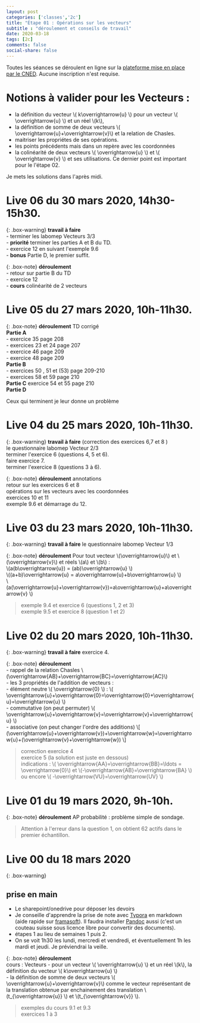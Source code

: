 ```yaml
---
layout: post 
categories: ['classes','2c']
title: "Étape 01 : Opérations sur les vecteurs"
subtitle : "déroulement et conseils de travail"
date: 2020-03-18
tags: [2c]
comments: false
social-share: false
---
```

Toutes les séances se déroulent en ligne sur la [plateforme mise en place par le CNED](https://eu.bbcollab.com/guest/440d3eb8417a4beca73b2be705cbd574). Aucune inscription n'est requise.

# Notions à valider pour les Vecteurs :
- la définition du vecteur  \\( k\overrightarrow{u} \\) pour un vecteur \\( \overrightarrow{u} \\) et un réel \\(k\\), 
- la définition de somme de deux vecteurs \\( \overrightarrow{u}+\overrightarrow{v}\\) et la relation de Chasles. 
- maitriser les propriétes de ses opérations.
- les points précédents mais dans un repère avec les coordonnées
- la colinéarité de deux vecteurs \\( \overrightarrow{u} \\) et \\( \overrightarrow{v} \\) et ses utilisations. Ce dernier point est important pour le l'étape 02.

Je mets les solutions dans l'après midi.

# Live 06 du 30 mars 2020, 14h30-15h30.  

{: .box-warning}
**travail à faire**   
	- terminer les labomep Vecteurs 3/3  
	- **priorité** terminer les parties A et B du TD. [<i class="far fa-file-pdf"></i>](https://drive.google.com/file/d/1j2vCVC4sujtmLra5fGO-ktxTEf268CKr/view)  
	- exercice 12 en suivant l'exemple 9.6  
	- **bonus** Partie D, le premier suffit. 


{: .box-note} **déroulement**  
	- retour sur partie B du TD  
	- exercice 12  
	- **cours** colinéarité de 2 vecteurs


# Live 05 du 27 mars 2020, 10h-11h30.  [<i class="fab fa-youtube"></i>](https://youtu.be/yQXRExrbUaA)

{: .box-note} **déroulement** TD corrigé [<i class="far fa-file-pdf"></i>](https://drive.google.com/file/d/1j2vCVC4sujtmLra5fGO-ktxTEf268CKr/view)  
	**Partie A**  
		- exercice 35 page 208   
		- exercices 23  et 24 page 207  
		- exercice 46 page 209  
		- exercice 48 page 209  
	**Partie B**    
		- exercices 50 , 51 et (53) page 209-210  
		- exercices 58 et 59 page 210  
	**Partie C** exercice 54 et 55 page 210  
	**Partie D** [<i class="far fa-file-pdf"></i>](https://drive.google.com/file/d/17318n4aTutlUSRhhBOrBUeY1rUrSkFha/view)  
	
Ceux qui terminent je leur donne un problème


# Live 04 du 25 mars 2020, 10h-11h30. [<i class="fab fa-youtube"></i>](https://youtu.be/XVv8hiD-KqA)

{: .box-warning}
**travail à faire**  (correction des exercices 6,7 et 8 [<i class="far fa-file-pdf"></i>](https://drive.google.com/file/d/1rYv7q6TymYLPOoyEM3tIIGaMU9RQWw9N/view))  
	le questionnaire labomep Vecteur 2/3  
	terminer l'exercice 6 (questions 4, 5 et 6).  
	faire exercice 7.  
	terminer l'exercice 8 (questions 3 à 6).  

{: .box-note}
**déroulement** annotations [<i class="far fa-file-pdf"></i>](https://drive.google.com/file/d/1t-AaEXONxqLUuImGu86yZ3yqXJiUV8uU/view)   
	retour sur les exercices 6 et 8  
	opérations sur les vecteurs avec les coordonnées  
	exercices 10 et 11  
	exemple 9.6 et démarrage du 12.


# Live 03 du 23 mars 2020, 10h-11h30. [<i class="fab fa-youtube"></i>](https://youtu.be/6JiTtIRJ3LI)  

{: .box-warning}
**travail à faire** le questionnaire labomep Vecteur 1/3

{: .box-note}
**déroulement** [<i class="far fa-file-pdf"></i>](https://drive.google.com/file/d/18_QpEkS3Op2SaGp-8c_YnJlQVA8s58w4/view) 
	Pour tout vecteur \\(\overrightarrow{u}\\) et \\(\overrightarrow{v}\\) et réels \\(a\\) et \\(b\\) :  
	\\(a(b\overrightarrow{u})  = (ab)\overrightarrow{u} \\)  
	\\((a+b)\overrightarrow{u} = a\overrightarrow{u}+b\overrightarrow{u} \\)  
	\\(a(\overrightarrow{u}+\overrightarrow{v})=a\overrightarrow{u}+a\overrightarrow{v} \\)   

> exemple 9.4 et exercice 6 (questions 1, 2 et 3)  
> exemple 9.5 et exercice 8 (question 1 et 2)  

# Live 02 du 20 mars 2020, 10h-11h30. [<i class="fab fa-youtube"></i>](https://youtu.be/IVaqpkiiRqw)  

{: .box-warning}
**travail à faire** exercice 4.

{: .box-note}
**déroulement**  
	- rappel de la relation Chasles \\(\overrightarrow{AB}+\overrightarrow{BC}=\overrightarrow{AC}\\)  
	- les 3 propriétés de l'addition de vecteurs :  
		-   élément neutre \\( \overrightarrow{0} \\) : \\( \overrightarrow{u}+\overrightarrow{0}=\overrightarrow{0}+\overrightarrow{u}=\overrightarrow{u} \\)  
		-   commutative (on peut permuter)  \\( \overrightarrow{u}+\overrightarrow{v}=\overrightarrow{v}+\overrightarrow{u} \\)  
		-   associative (on peut changer l'ordre des additions)  \\[ (\overrightarrow{u}+\overrightarrow{v})+\overrightarrow{w}=\overrightarrow{u}+(\overrightarrow{v}+\overrightarrow{w}) \\]


> correction exercice 4  
> exercice 5 (la solution est juste en dessous)  
>  indications : \\( \overrightarrow{AA}=\overrightarrow{BB}=\ldots = \overrightarrow{0}\\) et  \\(-\overrightarrow{AB}=\overrightarrow{BA} \\) ou encore  \\( -\overrightarrow{VU}=\overrightarrow{UV} \\) 

	
# Live 01 du 19 mars 2020, 9h-10h. [<i class="fab fa-youtube"></i>](https://youtu.be/dV5QTAhqT4U) 

{: .box-note}
**déroulement** [<i class="far fa-file-pdf"></i>](https://drive.google.com/file/d/1-MaU-rNLu2NlgQu9uJ5SCLCD-dxdzQeO/view) AP probabilité : problème simple de sondage.  

> Attention à l'erreur dans la question 1, on obtient 62 actifs dans le premier échantillon.


# Live 00 du 18 mars 2020 [<i class="fab fa-youtube"></i>](https://youtu.be/7IKx-MsaMS4) 

{: .box-warning}
## prise en main
- Le sharepoint/onedrive pour déposer les devoirs
- Je conseille d'apprendre la prise de note avec [Typora](https://typora.io/#download) en markdown (aide rapide sur [framasoft](https://docs.framasoft.org/fr/grav/markdown.html)). Il faudra installer [Pandoc](https://pandoc.org/installing.html) aussi (c'est un couteau suisse sous licence libre pour convertir des documents). 
- étapes 1 au lieu de semaines 1 puis 2. 
- On se voit 1h30 les lundi, mercredi et vendredi, et éventuellement 1h les mardi et jeudi. Je préviendrai la veille.
 

{: .box-note}
**déroulement**   
	cours : Vecteurs
	- pour un vecteur \\( \overrightarrow{u} \\) et un réel \\(k\\), la définition du vecteur  \\( k\overrightarrow{u} \\)  
	- la définition de somme de deux vecteurs \\( \overrightarrow{u}+\overrightarrow{v}\\) comme le vecteur représentant de la translation obtenue par enchainement des translation \\(t_{\overrightarrow{u}} \\) et \\(t_{\overrightarrow{v}} \\).  

> exemples du cours 9.1 et 9.3  
> exercices 1 à 3
 


